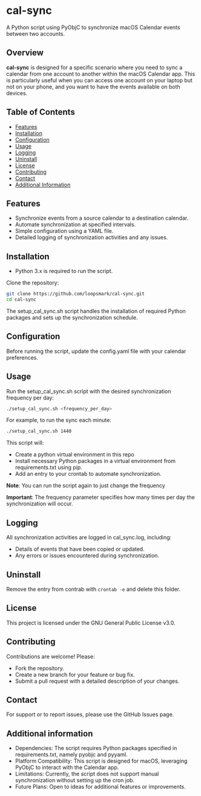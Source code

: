 # cal-sync
A Python script using PyObjC to synchronize macOS Calendar events between two accounts.

## Overview
**cal-sync** is designed for a specific scenario where you need to sync a calendar from one account to another within the macOS Calendar app. This is particularly useful when you can access one account on your laptop but not on your phone, and you want to have the events available on both devices.

## Table of Contents

- [Features](#features)
- [Installation](#installation)
- [Configuration](#configuration)
- [Usage](#usage)
- [Logging](#logging)
- [Uninstall](#uninstall)
- [License](#license)
- [Contributing](#contributing)
- [Contact](#contact)
- [Additional Information](#additional-information)

## Features

- Synchronize events from a source calendar to a destination calendar.
- Automate synchronization at specified intervals.
- Simple configuration using a YAML file.
- Detailed logging of synchronization activities and any issues.

## Installation
- Python 3.x is required to run the script.

Clone the repository:

```bash
git clone https://github.com/loopsmark/cal-sync.git
cd cal-sync
```
The setup_cal_sync.sh script handles the installation of required Python packages and sets up the synchronization schedule.

## Configuration
Before running the script, update the config.yaml file with your calendar preferences.

## Usage
Run the setup_cal_sync.sh script with the desired synchronization frequency per day:
```bash
./setup_cal_sync.sh <frequency_per_day>
```
For example, to run the sync each minute:
```bash
./setup_cal_sync.sh 1440
```

This script will:
- Create a python virtual environment in this repo
- Install necessary Python packages in a virtual environment from requirements.txt using pip.
- Add an entry to your crontab to automate synchronization.

**Note**: You can run the script again to just change the frequency

**Important**: The frequency parameter specifies how many times per day the synchronization will occur.

## Logging
All synchronization activities are logged in cal_sync.log, including:
- Details of events that have been copied or updated.
- Any errors or issues encountered during synchronization.

## Uninstall
Remove the entry from contrab with `crontab -e` and delete this folder.

## License
This project is licensed under the GNU General Public License v3.0.

## Contributing
Contributions are welcome! Please:
- Fork the repository.
- Create a new branch for your feature or bug fix.
- Submit a pull request with a detailed description of your changes.

## Contact
For support or to report issues, please use the GitHub Issues page.

## Additional information
- Dependencies: The script requires Python packages specified in requirements.txt, namely pyobjc and pyyaml.
- Platform Compatibility: This script is designed for macOS, leveraging PyObjC to interact with the Calendar app.
- Limitations: Currently, the script does not support manual synchronization without setting up the cron job.
- Future Plans: Open to ideas for additional features or improvements.